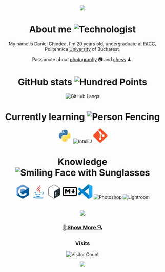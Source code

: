 <!--![Header](./header.png)-->

<!--[![Typing SVG](https://readme-typing-svg.demolab.com?font=Ubuntu&weight=500&size=26&pause=500&color=8C0707&background=FFB26F00&multiline=true&random=false&width=600&height=80&separator=%3C&lines=System.out.println(%22Hello+world%2C+I'm+Daniel!%22);%3C%2F%2F+CSE+Student)](https://git.io/typing-svg)-->
<!--
```

▀██▀  ▀██▀ ▀██▀        ▀██▀  █ ▀██    ██▀    ▀██▀▀█▄       █     ▀█▄   ▀█▀ ▀██▀ ▀██▀▀▀▀█  ▀██▀      ▄█▄ 
 ██    ██   ██          ██      ███  ███      ██   ██     ███     █▀█   █   ██   ██  ▄     ██       ███ 
 ██▀▀▀▀██   ██          ██      █▀█▄▄▀██      ██    ██   █  ██    █ ▀█▄ █   ██   ██▀▀█     ██       ▀█▀ 
 ██    ██   ██          ██      █ ▀█▀ ██      ██    ██  ▄▀▀▀▀█▄   █   ███   ██   ██        ██        █  
▄██▄  ▄██▄ ▄██▄        ▄██▄    ▄█▄ █ ▄██▄    ▄██▄▄▄█▀  ▄█▄  ▄██▄ ▄█▄   ▀█  ▄██▄ ▄██▄▄▄▄▄█ ▄██▄▄▄▄▄█  ▄  
                 ▀█                                                                                 ▀█▀ 
                                                                                                        
```
--> 
<!--
[![Typing SVG](https://readme-typing-svg.demolab.com?font=TIMES&weight=900&size=33&duration=1000&pause=500&color=A83636&vCenter=true&multiline=true&random=false&width=1000&height=100&lines=%E2%96%88%E2%96%80%E2%96%84+%E2%96%84%E2%96%80%E2%96%84+%E2%96%88%E2%96%84+%E2%96%88+%E2%96%88+%E2%96%88%E2%96%88%E2%96%80+%E2%96%88++;%E2%96%88%E2%96%84%E2%96%80+%E2%96%88%E2%96%80%E2%96%88+%E2%96%88+%E2%96%80%E2%96%88+%E2%96%88+%E2%96%88%E2%96%84%E2%96%84+%E2%96%88%E2%96%84%E2%96%84)](https://git.io/typing-svg)
-->
<!--[![Visits Badge](https://badges.pufler.dev/visits/Ghindea/badge-it)](https://badges.pufler.dev)-->

<div align="center">

<img src="https://github.com/Anmol-Baranwal/Cool-GIFs-For-GitHub/assets/74038190/80728820-e06b-4f96-9c9e-9df46f0cc0a5" width="1200">

# About me <img src="https://raw.githubusercontent.com/Tarikul-Islam-Anik/Animated-Fluent-Emojis/master/Emojis/People/Technologist.png" alt="Technologist" width="30" height="30" />
My name is Daniel Ghindea, I'm 20 years old, undergraduate at [FACC](https://acs.pub.ro/en/), Politehnica [University](https://upb.ro/en/) of Bucharest.

Passionate about [photography](https://www.instagram.com/daniel_ghindea/) 📷 and [chess](https://www.chess.com/member/ghindea) ♟️.

# GitHub stats <img src="https://raw.githubusercontent.com/Tarikul-Islam-Anik/Animated-Fluent-Emojis/master/Emojis/Smilies/Hundred%20Points.png" alt="Hundred Points" width="30" height="30" />
![GitHub Langs](https://github-readme-stats.vercel.app/api/top-langs/?username=Ghindea&layout=compact&theme=dark)

<!--[![trophy](https://github-profile-trophy.vercel.app/?username=Ghindea&theme=onedark)](https://github.com/ryo-ma/github-profile-trophy)-->

# Currently learning <img src="https://raw.githubusercontent.com/Tarikul-Islam-Anik/Animated-Fluent-Emojis/master/Emojis/People/Person%20Fencing.png" alt="Person Fencing" width="30" height="30" />
<div>
<img width="45" src="https://github.com/devicons/devicon/blob/v2.15.1/icons/python/python-original.svg" alt="Python" />
<img width="45" src="https://upload.wikimedia.org/wikipedia/commons/9/9c/IntelliJ_IDEA_Icon.svg" alt="IntelliJ" />
<img width="45" src="https://github.com/devicons/devicon/blob/v2.15.1/icons/git/git-original.svg" alt="Git" />
</div>

# Knowledge <img src="https://raw.githubusercontent.com/Tarikul-Islam-Anik/Animated-Fluent-Emojis/master/Emojis/Smilies/Smiling%20Face%20with%20Sunglasses.png" alt="Smiling Face with Sunglasses" width="30" height="30" />
<div>
<img width="45" src="https://github.com/devicons/devicon/blob/v2.15.1/icons/c/c-original.svg" alt="C" />
<img width="45" src="https://github.com/devicons/devicon/blob/v2.15.1/icons/java/java-original.svg" alt="Java" />
<!-- <img width="45" src="https://github.com/devicons/devicon/blob/v2.15.1/icons/cplusplus/cplusplus-original.svg" alt="C++" /> -->
<img width="45" src="https://github.com/devicons/devicon/blob/v2.15.1/icons/bash/bash-original.svg" alt="bash" />
<img width="45" src="https://github.com/devicons/devicon/blob/v2.15.1/icons/markdown/markdown-original.svg" alt="markdown" />
<img width="45" src="https://github.com/devicons/devicon/blob/v2.15.1/icons/vscode/vscode-original.svg" alt="VSCode" />
<img width="45" src="https://upload.wikimedia.org/wikipedia/commons/thumb/a/af/Adobe_Photoshop_CC_icon.svg/1024px-Adobe_Photoshop_CC_icon.svg.png?20200616073617" alt="Photoshop" />
<img width="45" src="https://upload.wikimedia.org/wikipedia/commons/thumb/b/b6/Adobe_Photoshop_Lightroom_CC_logo.svg/1024px-Adobe_Photoshop_Lightroom_CC_logo.svg.png?20200616120137" alt="Lightroom" />
</div>
<br><br>
<img src="https://user-images.githubusercontent.com/74038190/212284100-561aa473-3905-4a80-b561-0d28506553ee.gif" width="700">
<h3 align="center">
  <a href="https://github.com/Ghindea?tab=repositories" title="Show Repositories">🔎 Show More 🔍</a>
</h3>

### Visits

![Visitor Count](https://profile-counter.glitch.me/Ghindea/count.svg)
</div>

<div align="center">
  <img src="https://user-images.githubusercontent.com/74038190/213866269-5d00981c-7c98-46d7-8a8e-16f462f15227.gif" width="200" />
</div>
<!---
**Ghindea/Ghindea** is a ✨ _special_ ✨ repository because its `README.md` (this file) appears on your GitHub profile.
Here are some ideas to get you started:
- 🔭 I’m currently working on ...
- 🌱 I’m currently learning ...
- 👯 I’m looking to collaborate on ...
- 🤔 I’m looking for help with ...
- 💬 Ask me about ...
- 📫 How to reach me: ...
- 😄 Pronouns: ...
- ⚡ Fun fact: ...
--->
